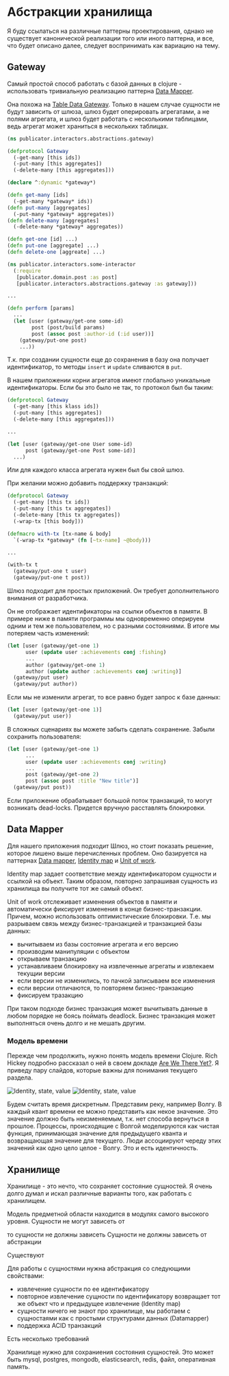 # Абстракции хранилища

Я буду ссылаться на различные паттерны проектирования, однако не существует канонической
реализации того или иного паттерна, и все, что будет описано далее, следует воспринимать
как вариацию на тему.

## Gateway

Самый простой способ работать с базой данных в clojure - использовать тривиальную
реализацию паттерна [Data Mapper](https://www.martinfowler.com/eaaCatalog/dataMapper.html).

Она похожа на [Table Data Gateway](https://www.martinfowler.com/eaaCatalog/tableDataGateway.html).
Только в нашем случае сущности не будут зависить от шлюза,
шлюз будет оперировать агрегатами, а не полями агрегата,
и шлюз будет работать с несколькими таблицами,
ведь агрегат может храниться в нескольких таблицах.


```clojure
(ns publicator.interactors.abstractions.gateway)

(defprotocol Gateway
  (-get-many [this ids])
  (-put-many [this aggregates])
  (-delete-many [this aggregates]))

(declare ^:dynamic *gateway*)

(defn get-many [ids]
  (-get-many *gateway* ids))
(defn put-many [aggregates]
  (-put-many *gateway* aggregates))
(defn delete-many [aggregates]
  (-delete-many *gateway* aggregates))

(defn get-one [id] ...)
(defn put-one [aggregate] ...)
(defn delete-one [aggreate] ...)
```

```clojure
(ns publicator.interactors.some-interactor
  (:require
   [publicator.domain.post :as post]
   [publicator.interactors.abstractions.gateway :as gateway]))

...

(defn perform [params]
  ...
  (let [user (gateway/get-one some-id)
        post (post/build params)
        post (assoc post :author-id (:id user))]
    (gateway/put-one post)
    ...))
```

Т.к. при создании сущности еще до сохранения в базу она получает идентификатор,
то методы `insert` и `update` сливаются в `put`.

В нашем приложении корни агрегатов имеют глобально уникальные идентификаторы.
Если бы это было не так, то протокол был бы таким:

```clojure
(defprotocol Gateway
  (-get-many [this klass ids])
  (-put-many [this aggregates])
  (-delete-many [this aggregates]))

...

(let [user (gateway/get-one User some-id)
      post (gateway/get-one Post some-id)]
  ...)
```

Или для каждого класса агрегата нужен был бы свой шлюз.

При желании можно добавить поддержку транзакций:

```clojure
(defprotocol Gateway
  (-get-many [this tx ids])
  (-put-many [this tx aggregates])
  (-delete-many [this tx aggregates])
  (-wrap-tx [this body]))

(defmacro with-tx [tx-name & body]
  `(-wrap-tx *gateway* (fn [~tx-name] ~@body)))

...

(with-tx t
  (gateway/put-one t user)
  (gateway/put-one t post))
```

Шлюз подходит для простых приложений. Он требует дополнительного внимания от разработчика.

Он не отображает идентификаторы на ссылки объектов в памяти.
В примере ниже в памяти программы мы одновременно оперируем одним и тем же
пользователем, но с разными состояниями. В итоге мы потеряем часть изменений:

```clojure
(let [user (gateway/get-one 1)
      user (update user :achievements conj :fishing)
      ...
      author (gateway/get-one 1)
      author (update author :achievements conj :writing)]
  (gateway/put user)
  (gateway/put author))
```

Если мы не изменили агрегат, то все равно будет запрос к базе данных:

```clojure
(let [user (gateway/get-one 1)]
  (gateway/put user))
```

В сложных сценариях вы можете забыть сделать сохранение.
Забыли сохранить пользователя:

```clojure
(let [user (gateway/get-one 1)
      ...
      user (update user :achievements conj :writing)
      ...
      post (gateway/get-one 2)
      post (assoc post :title "New title")]
  (gateway/put post))
```

Если приложение обрабатывает большой поток транзакций, то могут возникать dead-locks.
Придется вручную расставлять блокировки.

## Data Mapper

Для нашего приложения подходит Шлюз, но стоит показать решение, которое лишено
выше перечисленных проблем. Оно базируется на паттернах
[Data mapper](https://www.martinfowler.com/eaaCatalog/dataMapper.html),
[Identity map](https://www.martinfowler.com/eaaCatalog/identityMap.html) и
[Unit of work](https://www.martinfowler.com/eaaCatalog/unitOfWork.html).

Identity map задает соответствие между идентификатором сущности и ссылкой на объект.
Таким образом, повторно запрашивая сущность из хранилища вы получите тот же самый объект.

Unit of work отслеживает изменения объектов в памяти и автоматически фиксирует изменения
в конце бизнес-транзакции.
Причем, можно использовать оптимистические блокировки.
Т.е. мы разрываем связь между бизнес-транзакцией и транзакцией базы данных:

+ вычитываем из базы состояние агрегата и его версию
+ производим манипуляции с объектом
+ открываем транзакцию
+ устанавливаем блокировку на извлеченные агрегаты и извлекаем текущии версии
+ если версии не изменились, то пачкой записываем все изменения
+ если версии отличаются, то повторяем бизнес-транзакцию
+ фиксируем тразакцию

При таком подходе бизнес транзакция может вычитывать данные в любом порядке не боясь поймать
deadlock. Бизнес транзакция может выполняться очень долго и не мешать другим.

### Модель времени

Пережде чем продолжить, нужно понять модель времени Clojure.
Rich Hickey подробно рассказал о ней в своем докладе
[Are We There Yet?](https://github.com/matthiasn/talk-transcripts/blob/master/Hickey_Rich/AreWeThereYet.md).
Я приведу пару слайдов, которые важны для понимания текущего раздела.

<img src="img/identity_state_value.jpg" alt="Identity, state, value">
<img src="img/time_model.jpg" alt="Identity, state, value">

Будем считать время дискретным.
Представим реку, например Волгу.
В каждый квант времени ее можно представить как некое значение.
Это значение должно быть неизменяемым, т.к. нет способа вернуться в прошлое.
Процессы, происходящие с Волгой моделируются как чистая функция,
принимающая значение для предыдущего кванта и возвращающая значение
для текущего.
Люди ассоциируют череду этих значений как одно цело целое - Волгу.
Это и есть идентичность.







## Хранилище

Хранилище - это нечто, что сохраняет состояние сущностей.
Я очень долго думал и искал различные варианты того, как работать с хранилищем.


Модель предметной области находится в модулях самого высокого уровня.
Сущности не могут зависеть от

то сущности не должны зависеть
Сущности не должны зависеть от абстракции


Существуют

Для работы с сущностями нужна абстракция со следующими свойствами:

+ извлечение сущности по ее идентификатору
+ повторное извлечение сущности по идентификатору
  возвращает тот же объект что и предыдущее извлечение
  (Identity map)
+ сущности ничего не знают про хранилище,
  мы работаем с сущностаями как с простыми структурами данных
  (Datamapper)
+ поддержка ACID транзакций


Есть несколько требований


Хранилище нужно для сохраниения состояния сущностей.
Это может быть mysql, postgres, mongodb, elasticsearch, redis, файл, оперативная память.
